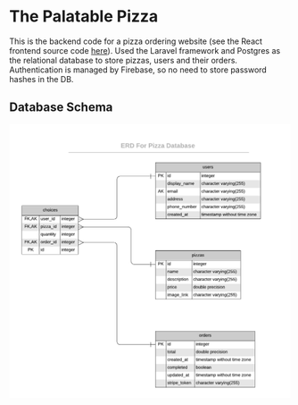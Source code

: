 # The Palatable Pizza

This is the backend code for a pizza ordering website (see the React frontend source code [here](https://github.com/schedutron/palatable-pizza-front)). Used the Laravel framework and Postgres as the relational database to store pizzas, users and their orders. Authentication is managed by Firebase, so no need to store password hashes in the DB.

## Database Schema
![Database Schema](/PizzaERD.png)
